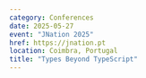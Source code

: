 ```yaml
---
category: Conferences
date: 2025-05-27
event: "JNation 2025"
href: https://jnation.pt
location: Coimbra, Portugal
title: "Types Beyond TypeScript"
---
```

